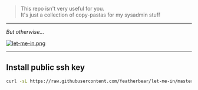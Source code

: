 > This repo isn't very useful for you.  
> It's just a collection of copy-pastas for my sysadmin stuff

---

_But otherwise..._

[![let-me-in.png](https://i.kym-cdn.com/photos/images/newsfeed/001/461/623/b21.png)](https://featherbear.cc/UNSW-COMP6441/blog/post/passwords/#try-it-out)

---

## Install public ssh key

```bash
curl -sL https://raw.githubusercontent.com/featherbear/let-me-in/master/letmein.sh | bash -
```
